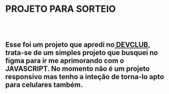 <h1>PROJETO PARA SORTEIO </h1>
<br>
<br>
<h2>Esse foi um projeto que apredi no<a href="https://rodolfomori.com.br/devclub/"> DEVCLUB</a>, trata-se de um simples projeto que busquei no figma para ir me aprimorando com o JAVASCRIPT. No momento não é um projeto responsivo mas tenho a inteção de torna-lo apto para celulares também.</h2>
<br>
<br>



